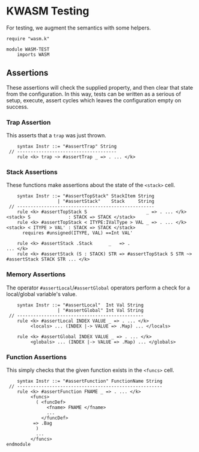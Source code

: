 KWASM Testing
=============

For testing, we augment the semantics with some helpers.

```k
require "wasm.k"

module WASM-TEST
    imports WASM
```

Assertions
----------

These assertions will check the supplied property, and then clear that state from the configuration.
In this way, tests can be written as a serious of setup, execute, assert cycles which leaves the configuration empty on success.

### Trap Assertion

This asserts that a `trap` was just thrown.

```k
    syntax Instr ::= "#assertTrap" String
 // -------------------------------------
    rule <k> trap ~> #assertTrap _ => . ... </k>
```

### Stack Assertions

These functions make assertions about the state of the `<stack>` cell.

```k
    syntax Instr ::= "#assertTopStack" StackItem String
                   | "#assertStack"    Stack     String
 // ---------------------------------------------------
    rule <k> #assertTopStack S                      _ => . ... </k> <stack> S              : STACK => STACK </stack>
    rule <k> #assertTopStack < ITYPE:IValType > VAL _ => . ... </k> <stack> < ITYPE > VAL' : STACK => STACK </stack>
      requires #unsigned(ITYPE, VAL) ==Int VAL'

    rule <k> #assertStack .Stack      _   => .                                               ... </k>
    rule <k> #assertStack (S : STACK) STR => #assertTopStack S STR ~> #assertStack STACK STR ... </k>
```

### Memory Assertions

The operator `#assertLocal`/`#assertGlobal` operators perform a check for a local/global variable's value.

```k
    syntax Instr ::= "#assertLocal"  Int Val String
                   | "#assertGlobal" Int Val String
 // -----------------------------------------------
    rule <k> #assertLocal INDEX VALUE _ => . ... </k>
         <locals> ... (INDEX |-> VALUE => .Map) ... </locals>

    rule <k> #assertGlobal INDEX VALUE _ => . ... </k>
         <globals> ... (INDEX |-> VALUE => .Map) ... </globals>
```

### Function Assertions

This simply checks that the given function exists in the `<funcs>` cell.

```k
    syntax Instr ::= "#assertFunction" FunctionName String
 // ------------------------------------------------------
    rule <k> #assertFunction FNAME _ => . ... </k>
         <funcs>
           ( <funcDef>
               <fname> FNAME </fname>
               ...
             </funcDef>
          => .Bag
           )
           ...
         </funcs>
endmodule
```
